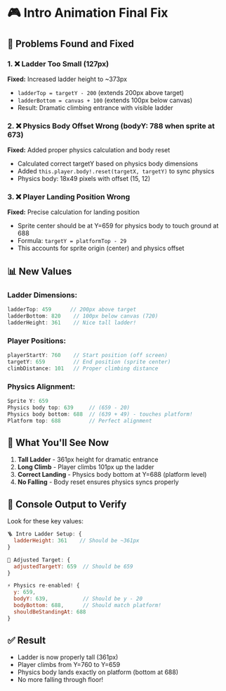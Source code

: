 # 🎮 Intro Animation Final Fix

## 🔧 Problems Found and Fixed

### 1. ❌ Ladder Too Small (127px)
**Fixed:** Increased ladder height to ~373px
- `ladderTop = targetY - 200` (extends 200px above target)
- `ladderBottom = canvas + 100` (extends 100px below canvas)
- Result: Dramatic climbing entrance with visible ladder

### 2. ❌ Physics Body Offset Wrong (bodyY: 788 when sprite at 673)
**Fixed:** Added proper physics calculation and body reset
- Calculated correct targetY based on physics body dimensions
- Added `this.player.body!.reset(targetX, targetY)` to sync physics
- Physics body: 18x49 pixels with offset (15, 12)

### 3. ❌ Player Landing Position Wrong
**Fixed:** Precise calculation for landing position
- Sprite center should be at Y=659 for physics body to touch ground at 688
- Formula: `targetY = platformTop - 29`
- This accounts for sprite origin (center) and physics offset

## 📊 New Values

### Ladder Dimensions:
```javascript
ladderTop: 459      // 200px above target
ladderBottom: 820    // 100px below canvas (720)
ladderHeight: 361    // Nice tall ladder!
```

### Player Positions:
```javascript
playerStartY: 760    // Start position (off screen)
targetY: 659         // End position (sprite center)
climbDistance: 101   // Proper climbing distance
```

### Physics Alignment:
```javascript
Sprite Y: 659
Physics body top: 639     // (659 - 20)
Physics body bottom: 688  // (639 + 49) - touches platform!
Platform top: 688         // Perfect alignment
```

## 🎯 What You'll See Now

1. **Tall Ladder** - 361px height for dramatic entrance
2. **Long Climb** - Player climbs 101px up the ladder
3. **Correct Landing** - Physics body bottom at Y=688 (platform level)
4. **No Falling** - Body reset ensures physics syncs properly

## 📝 Console Output to Verify

Look for these key values:
```javascript
🪜 Intro Ladder Setup: {
  ladderHeight: 361    // Should be ~361px
}

🎯 Adjusted Target: {
  adjustedTargetY: 659  // Should be 659
}

⚡ Physics re-enabled! {
  y: 659,
  bodyY: 639,           // Should be y - 20
  bodyBottom: 688,      // Should match platform!
  shouldBeStandingAt: 688
}
```

## ✅ Result
- Ladder is now properly tall (361px)
- Player climbs from Y=760 to Y=659
- Physics body lands exactly on platform (bottom at 688)
- No more falling through floor!